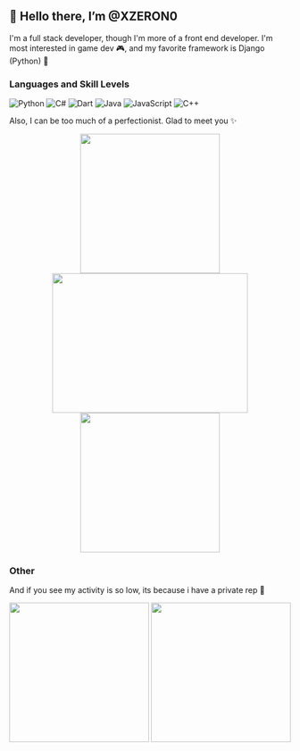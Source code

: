 👋 Hello there, I’m @XZERON0
---

I'm a full stack developer, though I'm more of a front end developer. I'm most interested in game dev 🎮, and my favorite framework is Django (Python) 🐍

### Languages and Skill Levels

![Python](https://img.shields.io/badge/Python-Advanced-yellow?style=flat-square)
![C#](https://img.shields.io/badge/C%23-Basic-green?style=flat-square)
![Dart](https://img.shields.io/badge/Dart-Advanced-yellow?style=flat-square)
![Java](https://img.shields.io/badge/Java-Advanced-yellow?style=flat-square)
![JavaScript](https://img.shields.io/badge/JavaScript-Advanced-yellow?style=flat-square)
![C++](https://img.shields.io/badge/C++-Beginning-white?style=flat-square)

Also, I can be too much of a perfectionist. Glad to meet you ✨

<p align="center">
  <img src="https://github.com/user-attachments/assets/82d38a27-8929-4e6e-ac7a-463c5ea3d275" width="250" height="250" />
  <img src="https://github.com/user-attachments/assets/c9e1f0b3-a99d-45a6-8c5e-5aa77cbfaff7" width="350" height="250" />
  <img src="https://github.com/user-attachments/assets/aecb432f-7683-40af-9133-26733c379b63" width="250" height="250" />
</p>
<!---
XZERON0/XZERON0 is a ✨ special ✨ repository because its `README.md` (this file) appears on your GitHub profile.
You can click the Preview link to take a look at your changes.
--->

### Other
And if you see my activity is so low, its because i have a private rep 🫣
<p align="center">
<img src="https://github.com/user-attachments/assets/1c99403f-fd31-4153-9671-e296b1fc64fd" width="250" height="250"/>
<img src="https://github.com/user-attachments/assets/a391b11b-7274-4c6a-ab15-d7d2612671ba" width="250" height="250"/>
</p>

